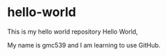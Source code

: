 # hello-world
This is my hello world repository
Hello World,

My name is gmc539 and I am learning to use GitHub.

